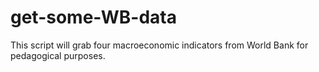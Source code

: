 get-some-WB-data
================

This script will grab four macroeconomic indicators from World Bank for pedagogical purposes.
